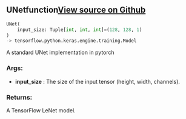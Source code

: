 ## UNet<span class="tag">function</span><a class="sourcelink" href=https://github.com/fastestimator/fastestimator/blob/r1.0/fastestimator/architecture/tensorflow/unet.py/#L23-L77>View source on Github</a>
```python
UNet(
	input_size: Tuple[int, int, int]=(128, 128, 1)
)
-> tensorflow.python.keras.engine.training.Model
```
A standard UNet implementation in pytorch


<h3>Args:</h3>

* **input_size** :  The size of the input tensor (height, width, channels).

<h3>Returns:</h3>
    A TensorFlow LeNet model.

